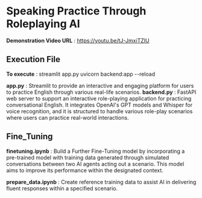 # Speaking Practice Through Roleplaying AI
**Demonstration Video URL** :  https://youtu.be/tJ-JmxiTZIU

## Execution File
**To execute** : streamlit app.py
  		    uvicorn backend:app --reload
		    
**app.py** : Streamlit to provide an interactive and engaging platform for users to practice English through various real-life scenarios. 
**backend.py** : FastAPI web server to support an interactive role-playing application for practicing conversational English. It integrates OpenAI's GPT models and Whisper for voice recognition, and it is structured to handle various role-play scenarios where users can practice real-world interactions.


## Fine_Tuning
**finetuning.ipynb** :  Build a Further Fine-Tuning model by incorporating a pre-trained model with training data generated through simulated conversations between two AI agents acting out a scenario. This model aims to improve its performance within the designated context.

 **prepare_data.ipynb** : Create reference training data to assist AI in delivering fluent responses within a specified scenario.
 
